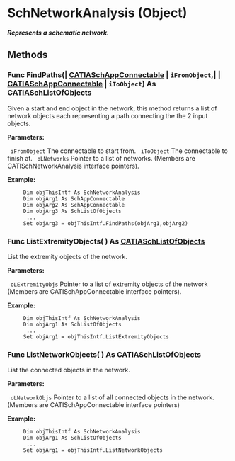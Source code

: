 # SchNetworkAnalysis (Object)

**_Represents a schematic network._**

## Methods

### Func **FindPaths**(| [CATIASchAppConnectable](../CATSchPlatformInterfaces/interface_SchAppConnectable_60005.md) | `iFromObject`,| | [CATIASchAppConnectable](../CATSchPlatformInterfaces/interface_SchAppConnectable_60005.md) | `iToObject`) As [CATIASchListOfObjects](../CATSchPlatformInterfaces/interface_SchListOfObjects_53274.md)

   Given a start and end object in the network, this method returns a list of network objects each representing a path connecting the the 2 input objects.

**Parameters:**

` iFromObject`      The connectable to start from.
` iToObject`      The connectable to finish at.
` oLNetworks`      Pointer to a list of networks. (Members are CATISchNetworkAnalysis interface pointers).

**Example:**

```VBScript
     Dim objThisIntf As SchNetworkAnalysis
     Dim objArg1 As SchAppConnectable
     Dim objArg2 As SchAppConnectable
     Dim objArg3 As SchListOfObjects
      ...
     Set objArg3 = objThisIntf.FindPaths(objArg1,objArg2)

```

### Func **ListExtremityObjects**( ) As [CATIASchListOfObjects](../CATSchPlatformInterfaces/interface_SchListOfObjects_53274.md)

   List the extremity objects of the network.

**Parameters:**

` oLExtremityObjs`      Pointer to a list of extremity objects of the network (Members are CATISchAppConnectable interface pointers).

**Example:**

```VBScript
     Dim objThisIntf As SchNetworkAnalysis
     Dim objArg1 As SchListOfObjects
      ...
     Set objArg1 = objThisIntf.ListExtremityObjects

```

### Func **ListNetworkObjects**( ) As [CATIASchListOfObjects](../CATSchPlatformInterfaces/interface_SchListOfObjects_53274.md)

   List the connected objects in the network.

**Parameters:**

` oLNetworkObjs`      Pointer to a list of all connected objects in the network. (Members are CATISchAppConnectable interface pointers)

**Example:**

```VBScript
     Dim objThisIntf As SchNetworkAnalysis
     Dim objArg1 As SchListOfObjects
      ...
     Set objArg1 = objThisIntf.ListNetworkObjects

```